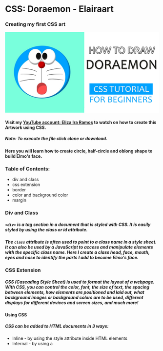 # CSS: Doraemon - Elairaart
### Creating my first CSS art 

![GitHub Logo](/images/DORAEMON-THUMBNAIL-DONE.jpg)
#### Visit my [YouTube account: Eliza Ira Ramos](https://youtu.be/tKIPNbs8glc) to watch on how to create this Artwork using CSS.


##### Note: To execute the file click clone or download.
#### Here you will learn how to create circle, half-circle and oblong shape to build Elmo's face.


### Table of Contents:
* div and class
* css extension
* border
* color and background color
* margin


### Div and Class
##### `<div>` is a tag section in a document that is styled with CSS. It is easily styled by using the class or id attribute.
##### The `class` attribute is often used to point to a class name in a style sheet. It can also be used by a JavaScript to access and manipulate elements with the specific class name. Here I create a class head, face, mouth, eyes and nose to identify the parts I add to become Elmo's face. 

### CSS Extension 
##### CSS (Cascading Style Sheet) is used to format the layout of a webpage. With CSS, you can control the color, font, the size of text, the spacing between elements, how elements are positioned and laid out, what background images or background colors are to be used, different displays for different devices and screen sizes, and much more!

#### Using CSS

##### CSS can be added to HTML documents in 3 ways:
* Inline - by using the style attribute inside HTML elements
* Internal - by using a <style> element in the <head> section
* External - by using a <link> element to link to an external CSS file

##### Here I use external CSS `<link rel="stylesheet" href="css/elmo-style.css">` to call the CSS file I created outside the index.html file.

### CSS Border
##### Add `border: 5px solid #0d0d0e;` to your CSS class/id to add border. `5px` is the thickness of the border you want to add. `solid` is a straight line, you can use dotted, dashed and others. `#000`is the color of your border.

### Color
##### `color`and `background-color`are not the same. When you declare it in text, `color` can change the color of the text. `background-color`can use to change the whole color in the page or in the shapes.

### Margin
#### In CSS margins can be use to adjust the position. Declare `margin-right` or `right`, `margin-left` or `left`, `margin-bottom` or `margin-top` to change position.

### To know more, you can follow me on any of my social media accounts:

![GitHub Logo](/images/doraemon-social.jpg)

